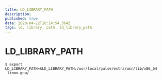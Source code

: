 ```yaml
---
title: LD_LIBRARY_PATH
description: 
published: true
date: 2020-04-22T18:14:54.564Z
tags: ld, library, path, ld_library_path
---
```


# LD_LIBRARY_PATH
```$ export LD_LIBRARY_PATH=$LD_LIBRARY_PATH:/usr/local/pulse/extra/usr/lib/x86_64-linux-gnu/```